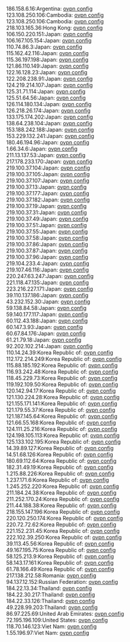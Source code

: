 186.158.6.16:Argentina: [ovpn config](vpn/186_158_6_16.ovpn)  
123.108.250.106:Cambodia: [ovpn config](vpn/123_108_250_106.ovpn)  
123.108.250.106:Cambodia: [ovpn config](vpn/123_108_250_106.ovpn)  
218.103.165.36:Hong Kong: [ovpn config](vpn/218_103_165_36.ovpn)  
106.150.220.151:Japan: [ovpn config](vpn/106_150_220_151.ovpn)  
106.167.105.154:Japan: [ovpn config](vpn/106_167_105_154.ovpn)  
110.74.86.3:Japan: [ovpn config](vpn/110_74_86_3.ovpn)  
115.162.42.116:Japan: [ovpn config](vpn/115_162_42_116.ovpn)  
115.36.197.198:Japan: [ovpn config](vpn/115_36_197_198.ovpn)  
121.86.110.149:Japan: [ovpn config](vpn/121_86_110_149.ovpn)  
122.16.128.23:Japan: [ovpn config](vpn/122_16_128_23.ovpn)  
122.208.238.91:Japan: [ovpn config](vpn/122_208_238_91.ovpn)  
124.219.214.107:Japan: [ovpn config](vpn/124_219_214_107.ovpn)  
125.31.71.114:Japan: [ovpn config](vpn/125_31_71_114.ovpn)  
125.51.64.56:Japan: [ovpn config](vpn/125_51_64_56.ovpn)  
126.114.180.134:Japan: [ovpn config](vpn/126_114_180_134.ovpn)  
126.218.26.174:Japan: [ovpn config](vpn/126_218_26_174.ovpn)  
133.175.174.202:Japan: [ovpn config](vpn/133_175_174_202.ovpn)  
138.64.238.104:Japan: [ovpn config](vpn/138_64_238_104.ovpn)  
153.188.242.188:Japan: [ovpn config](vpn/153_188_242_188.ovpn)  
153.229.132.241:Japan: [ovpn config](vpn/153_229_132_241.ovpn)  
180.46.194.96:Japan: [ovpn config](vpn/180_46_194_96.ovpn)  
1.66.34.6:Japan: [ovpn config](vpn/1_66_34_6.ovpn)  
211.13.137.53:Japan: [ovpn config](vpn/211_13_137_53.ovpn)  
217.178.233.170:Japan: [ovpn config](vpn/217_178_233_170.ovpn)  
219.100.37.104:Japan: [ovpn config](vpn/219_100_37_104.ovpn)  
219.100.37.105:Japan: [ovpn config](vpn/219_100_37_105.ovpn)  
219.100.37.107:Japan: [ovpn config](vpn/219_100_37_107.ovpn)  
219.100.37.13:Japan: [ovpn config](vpn/219_100_37_13.ovpn)  
219.100.37.177:Japan: [ovpn config](vpn/219_100_37_177.ovpn)  
219.100.37.182:Japan: [ovpn config](vpn/219_100_37_182.ovpn)  
219.100.37.19:Japan: [ovpn config](vpn/219_100_37_19.ovpn)  
219.100.37.31:Japan: [ovpn config](vpn/219_100_37_31.ovpn)  
219.100.37.49:Japan: [ovpn config](vpn/219_100_37_49.ovpn)  
219.100.37.51:Japan: [ovpn config](vpn/219_100_37_51.ovpn)  
219.100.37.55:Japan: [ovpn config](vpn/219_100_37_55.ovpn)  
219.100.37.58:Japan: [ovpn config](vpn/219_100_37_58.ovpn)  
219.100.37.86:Japan: [ovpn config](vpn/219_100_37_86.ovpn)  
219.100.37.87:Japan: [ovpn config](vpn/219_100_37_87.ovpn)  
219.100.37.96:Japan: [ovpn config](vpn/219_100_37_96.ovpn)  
219.104.233.4:Japan: [ovpn config](vpn/219_104_233_4.ovpn)  
219.107.46.116:Japan: [ovpn config](vpn/219_107_46_116.ovpn)  
220.247.63.247:Japan: [ovpn config](vpn/220_247_63_247.ovpn)  
221.118.47.135:Japan: [ovpn config](vpn/221_118_47_135.ovpn)  
223.216.227.171:Japan: [ovpn config](vpn/223_216_227_171.ovpn)  
39.110.137.186:Japan: [ovpn config](vpn/39_110_137_186.ovpn)  
43.232.152.30:Japan: [ovpn config](vpn/43_232_152_30.ovpn)  
59.138.84.58:Japan: [ovpn config](vpn/59_138_84_58.ovpn)  
59.140.177.117:Japan: [ovpn config](vpn/59_140_177_117.ovpn)  
60.112.43.188:Japan: [ovpn config](vpn/60_112_43_188.ovpn)  
60.147.3.93:Japan: [ovpn config](vpn/60_147_3_93.ovpn)  
60.67.84.176:Japan: [ovpn config](vpn/60_67_84_176.ovpn)  
61.21.79.18:Japan: [ovpn config](vpn/61_21_79_18.ovpn)  
92.202.102.214:Japan: [ovpn config](vpn/92_202_102_214.ovpn)  
110.14.24.39:Korea Republic of: [ovpn config](vpn/110_14_24_39.ovpn)  
112.172.214.249:Korea Republic of: [ovpn config](vpn/112_172_214_249.ovpn)  
115.88.185.192:Korea Republic of: [ovpn config](vpn/115_88_185_192.ovpn)  
116.93.242.48:Korea Republic of: [ovpn config](vpn/116_93_242_48.ovpn)  
118.45.229.73:Korea Republic of: [ovpn config](vpn/118_45_229_73.ovpn)  
119.192.109.50:Korea Republic of: [ovpn config](vpn/119_192_109_50.ovpn)  
120.142.94.17:Korea Republic of: [ovpn config](vpn/120_142_94_17.ovpn)  
121.130.224.28:Korea Republic of: [ovpn config](vpn/121_130_224_28.ovpn)  
121.155.171.141:Korea Republic of: [ovpn config](vpn/121_155_171_141.ovpn)  
121.179.55.37:Korea Republic of: [ovpn config](vpn/121_179_55_37.ovpn)  
121.187.145.64:Korea Republic of: [ovpn config](vpn/121_187_145_64.ovpn)  
121.66.55.168:Korea Republic of: [ovpn config](vpn/121_66_55_168.ovpn)  
124.111.25.216:Korea Republic of: [ovpn config](vpn/124_111_25_216.ovpn)  
124.198.105.113:Korea Republic of: [ovpn config](vpn/124_198_105_113.ovpn)  
125.133.102.195:Korea Republic of: [ovpn config](vpn/125_133_102_195.ovpn)  
14.39.89.127:Korea Republic of: [ovpn config](vpn/14_39_89_127.ovpn)  
14.51.68.126:Korea Republic of: [ovpn config](vpn/14_51_68_126.ovpn)  
180.69.112.64:Korea Republic of: [ovpn config](vpn/180_69_112_64.ovpn)  
182.31.49.19:Korea Republic of: [ovpn config](vpn/182_31_49_19.ovpn)  
1.215.88.226:Korea Republic of: [ovpn config](vpn/1_215_88_226.ovpn)  
1.237.171.6:Korea Republic of: [ovpn config](vpn/1_237_171_6.ovpn)  
1.245.252.220:Korea Republic of: [ovpn config](vpn/1_245_252_220.ovpn)  
211.184.24.38:Korea Republic of: [ovpn config](vpn/211_184_24_38.ovpn)  
211.252.170.24:Korea Republic of: [ovpn config](vpn/211_252_170_24.ovpn)  
211.44.188.38:Korea Republic of: [ovpn config](vpn/211_44_188_38.ovpn)  
218.155.147.196:Korea Republic of: [ovpn config](vpn/218_155_147_196.ovpn)  
220.120.250.174:Korea Republic of: [ovpn config](vpn/220_120_250_174.ovpn)  
220.72.72.62:Korea Republic of: [ovpn config](vpn/220_72_72_62.ovpn)  
221.152.231.45:Korea Republic of: [ovpn config](vpn/221_152_231_45.ovpn)  
222.102.39.250:Korea Republic of: [ovpn config](vpn/222_102_39_250.ovpn)  
39.113.45.56:Korea Republic of: [ovpn config](vpn/39_113_45_56.ovpn)  
49.167.195.75:Korea Republic of: [ovpn config](vpn/49_167_195_75.ovpn)  
58.125.213.9:Korea Republic of: [ovpn config](vpn/58_125_213_9.ovpn)  
58.143.17.161:Korea Republic of: [ovpn config](vpn/58_143_17_161.ovpn)  
61.78.166.49:Korea Republic of: [ovpn config](vpn/61_78_166_49.ovpn)  
217.138.212.58:Romania: [ovpn config](vpn/217_138_212_58.ovpn)  
94.137.12.152:Russian Federation: [ovpn config](vpn/94_137_12_152.ovpn)  
184.22.13.34:Thailand: [ovpn config](vpn/184_22_13_34.ovpn)  
184.22.30.217:Thailand: [ovpn config](vpn/184_22_30_217.ovpn)  
184.22.33.126:Thailand: [ovpn config](vpn/184_22_33_126.ovpn)  
49.228.99.203:Thailand: [ovpn config](vpn/49_228_99_203.ovpn)  
86.97.225.69:United Arab Emirates: [ovpn config](vpn/86_97_225_69.ovpn)  
72.195.196.109:United States: [ovpn config](vpn/72_195_196_109.ovpn)  
118.70.146.123:Viet Nam: [ovpn config](vpn/118_70_146_123.ovpn)  
1.55.196.97:Viet Nam: [ovpn config](vpn/1_55_196_97.ovpn)  
